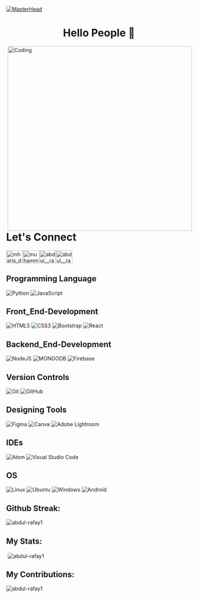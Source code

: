 [![MasterHead](https://blogger.googleusercontent.com/img/b/R29vZ2xl/AVvXsEjMAxsR58vHY5CntcJKvqkDT4jQpUn-AtTNI-2nNhSKEIfqB91o8rROIYt81vh2hA6pwDDa7Os9aOjO_jQM2Q7aob6nbKaF6rctmRDHduknSJq4qP0Ac2PDjMJReNApVb03XaUjnxRgCqFVUf6-8ITghGn3LAnaqi10GUR39u2BB1lDp75an1APMC18Rw/s16000/Rafay.png)](https://rishavchanda.io)

<h1 align="center">Hello People 👋</h1>

<img align="right" alt="Coding" width="500" src="https://cdn.dribbble.com/users/1162077/screenshots/3848914/programmer.gif">

# Let's Connect
<p align="left">
<a href="https://twitter.com/" target="blank"><img align="center" src="https://raw.githubusercontent.com/rahuldkjain/github-profile-readme-generator/master/src/images/icons/Social/twitter.svg" alt="mharis_dev" height="35" width="45" /></a><a href="https://www.linkedin.com/in/abdul-rafay-570a99228/" target="blank"><img align="center" src="https://raw.githubusercontent.com/rahuldkjain/github-profile-readme-generator/master/src/images/icons/Social/linked-in-alt.svg" alt="muhammad-haris-dev" height="35" width="45" /></a><a href="https://www.instagram.com/abdul__rafay_khan/" target="blank"><img align="center" src="https://raw.githubusercontent.com/rahuldkjain/github-profile-readme-generator/master/src/images/icons/Social/instagram.svg" alt="abdul__rafay_khan" height="35" width="45" /></a><a href="https://www.facebook.com/profile.php?id=100010908934856" target="blank"><img align="center" src="https://raw.githubusercontent.com/rahuldkjain/github-profile-readme-generator/master/src/images/icons/Social/facebook.svg" alt="abdul__rafay_khan" height="35" width="45" /></a></p>


## Programming Language
![Python](https://img.shields.io/badge/python-%23323330.svg?style=for-the-badge&logo=python&logoColor=#5DADE2)
![JavaScript](https://img.shields.io/badge/javascript-%23323330.svg?style=for-the-badge&logo=javascript&logoColor=%23F7DF1E)


## Front_End-Development
![HTML5](https://img.shields.io/badge/html5-%23E34F26.svg?style=for-the-badge&logo=html5&logoColor=white)
![CSS3](https://img.shields.io/badge/css3-%231572B6.svg?style=for-the-badge&logo=css3&logoColor=white)
![Bootstrap](https://img.shields.io/badge/bootstrap-%23563D7C.svg?style=for-the-badge&logo=bootstrap&logoColor=white)
![React](https://img.shields.io/badge/react-3498DB?style=for-the-badge&logo=react&logoColor=white)

## Backend_End-Development
![NodeJS](https://img.shields.io/badge/nodejs-1D8348?style=for-the-badge&logo=nodejs&logoColor=white)
![MONGODB](https://img.shields.io/badge/Mongodb-17202A?style=for-the-badge&logo=mongodb&logoColor=green)
![Firebase](https://img.shields.io/badge/Firebase-FCC624?style=for-the-badge&logo=firebase&logoColor=white)

## Version Controls
![Git](https://img.shields.io/badge/git-%23F05033.svg?style=for-the-badge&logo=git&logoColor=white)
![GitHub](https://img.shields.io/badge/github-%23121011.svg?style=for-the-badge&logo=github&logoColor=white)

## Designing Tools
![Figma](https://img.shields.io/badge/figma-%23F24E1E.svg?style=for-the-badge&logo=figma&logoColor=white)
![Canva](https://img.shields.io/badge/Canva-%2300C4CC.svg?style=for-the-badge&logo=Canva&logoColor=white)
![Adobe Lightroom](https://img.shields.io/badge/Adobe%20Lightroom-31A8FF.svg?style=for-the-badge&logo=Adobe%20Lightroom&logoColor=white)

## IDEs
![Atom](https://img.shields.io/badge/Atom-%2366595C.svg?style=for-the-badge&logo=atom&logoColor=white)
![Visual Studio Code](https://img.shields.io/badge/Visual%20Studio%20Code-0078d7.svg?style=for-the-badge&logo=visual-studio-code&logoColor=white)

## OS
![Linux](https://img.shields.io/badge/Linux-FCC624?style=for-the-badge&logo=linux&logoColor=black)
![Ubuntu](https://img.shields.io/badge/Ubuntu-E95420?style=for-the-badge&logo=ubuntu&logoColor=white)
![Windows](https://img.shields.io/badge/Windows-0078D6?style=for-the-badge&logo=windows&logoColor=white)
![Android](https://img.shields.io/badge/Android-3DDC84?style=for-the-badge&logo=android&logoColor=white)


<h2>Github Streak:</h2>
<p><img align="center" src="https://github-readme-streak-stats.herokuapp.com/?user=abdul-rafay1&" alt="abdul-rafay1" /></p>

<h2>My Stats:</h2>
<p>&nbsp;<img align="center" src="https://github-readme-stats.vercel.app/api?username=abdul-rafay1&show_icons=true&locale=en" alt="abdul-rafay1" /></p>

<h2>My Contributions:</h2>
<p><img align="left" src="https://github-readme-stats.vercel.app/api/top-langs?username=abdul-rafay1&show_icons=true&locale=en&layout=compact" alt="abdul-rafay1" /></p>
